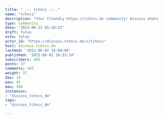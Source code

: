 ```yaml
---
title: "..:: tchncs ::.." 
name: "tchncs"
description: "Your friendly https://tchncs.de community! Discuss whats happening in the tchncs world  and/or just use it as a community forum.German and english allowed.If you are looking for a way to support tchncs, please check out https://tchncs.de/donate****"
type: community
date: "2023-06-23 01:18:52"
draft: false
nsfw: false
actor_id: "https://discuss.tchncs.de/c/tchncs"
host: discuss.tchncs.de
lastmod: "2023-06-02 18:08:06"
published: "2023-06-01 19:53:14"
subscribers: 492
posts: 37
comments: 245
weight: 37
dau: 18
wau: 45
mau: 104
instances:
- "discuss_tchncs_de"
tags: 
- "discuss_tchncs_de"

---
```

